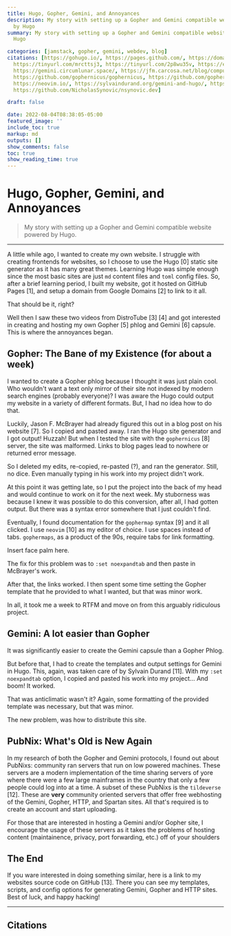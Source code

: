 ```yaml
---
title: Hugo, Gopher, Gemini, and Annoyances
description: My story with setting up a Gopher and Gemini compatible website powered
  by Hugo
summary: My story with setting up a Gopher and Gemini compatible website powered by
  Hugo

categories: [jamstack, gopher, gemini, webdev, blog]
citations: [https://gohugo.io/, https://pages.github.com/, https://domains.google.com/,
  https://tinyurl.com/mrcttsj3, https://tinyurl.com/2p8wu35v, https://en.wikipedia.org/wiki/Gopher_(protocol),
  https://gemini.circumlunar.space/, https://jfm.carcosa.net/blog/computing/hugo-gopher/,
  https://github.com/gophernicus/gophernicus, https://github.com/gophernicus/gophernicus/blob/master/gophermap.sample,
  https://neovim.io/, https://sylvaindurand.org/gemini-and-hugo/, https://tildeverse.org/,
  https://github.com/NicholasSynovic/nsynovic.dev]

draft: false

date: 2022-08-04T08:38:05-05:00
featured_image: ''
include_toc: true
markup: md
outputs: []
show_comments: false
toc: true
show_reading_time: true
---
```


# Hugo, Gopher, Gemini, and Annoyances

> My story with setting up a Gopher and Gemini compatible website powered by
> Hugo.

______________________________________________________________________

A little while ago, I wanted to create my own website. I struggle with creating
frontends for websites, so I choose to use the Hugo \[0\] static site generator
as it has many great themes. Learning Hugo was simple enough since the most
basic sites are just `md` content files and `toml` config files. So, after a
brief learning period, I built my website, got it hosted on GitHub Pages \[1\],
and setup a domain from Google Domains \[2\] to link to it all.

That should be it, right?

Well then I saw these two videos from DistroTube \[3\] \[4\] and got interested
in creating and hosting my own Gopher \[5\] phlog and Gemini \[6\] capsule. This
is where the annoyances began.

## Gopher: The Bane of my Existence (for about a week)

I wanted to create a Gopher phlog because I thought it was just plain cool. Who
wouldn't want a text only mirror of their site not indexed by modern search
engines (probably everyone)? I was aware the Hugo could output my website in a
variety of different formats. But, I had no idea how to do that.

Luckily, Jason F. McBrayer had already figured this out in a blog post on his
website \[7\]. So I copied and pasted away. I ran the Hugo site generator and I
got output! Huzzah! But when I tested the site with the `gophernicus` \[8\]
server, the site was malformed. Links to blog pages lead to nowhere or returned
error message.

So I deleted my edits, re-copied, re-pasted (?), and ran the generator. Still,
no dice. Even manually typing in his work into my project didn't work.

At this point it was getting late, so I put the project into the back of my head
and would continue to work on it for the next week. My stuborness was because I
knew it was possible to do this conversion, after all, I had gotten output. But
there was a syntax error somewhere that I just couldn't find.

Eventually, I found documentation for the `gophermap` syntax \[9\] and it all
clicked. I use `neovim` \[10\] as my editor of choice. I use spaces instead of
tabs. `gophermaps`, as a product of the 90s, require tabs for link formatting.

Insert face palm here.

The fix for this problem was to `:set noexpandtab` and then paste in McBrayer's
work.

After that, the links worked. I then spent some time setting the Gopher template
that he provided to what I wanted, but that was minor work.

In all, it took me a week to RTFM and move on from this arguably ridiculous
project.

## Gemini: A lot easier than Gopher

It was significantly easier to create the Gemini capsule than a Gopher Phlog.

But before that, I had to create the templates and output settings for Gemini in
Hugo. This, again, was taken care of by Sylvain Durand \[11\]. With my
`:set noexpandtab` option, I copied and pasted his work into my project... And
boom! It worked.

That was anticlimatic wasn't it? Again, some formatting of the provided template
was necessary, but that was minor.

The new problem, was how to distribute this site.

## PubNix: What's Old is New Again

In my research of both the Gopher and Gemini protocols, I found out about
PubNixs: community ran servers that run on low powered machines. These servers
are a modern implementation of the time sharing servers of yore where there were
a few large mainframes in the country that only a few people could log into at a
time. A subset of these PubNixs is the `tildeverse` \[12\]. These are **very**
community oriented servers that offer free webhosting of the Gemini, Gopher,
HTTP, and Spartan sites. All that's required is to create an account and start
uploading.

For those that are interested in hosting a Gemini and/or Gopher site, I
encourage the usage of these servers as it takes the problems of hosting content
(maintainence, privacy, port forwarding, etc.) off of your shoulders

## The End

If you ware interested in doing something similar, here is a link to my websites
source code on GitHub \[13\]. There you can see my templates, scripts, and
config options for generating Gemini, Gopher and HTTP sites. Best of luck, and
happy hacking!

______________________________________________________________________

## Citations
